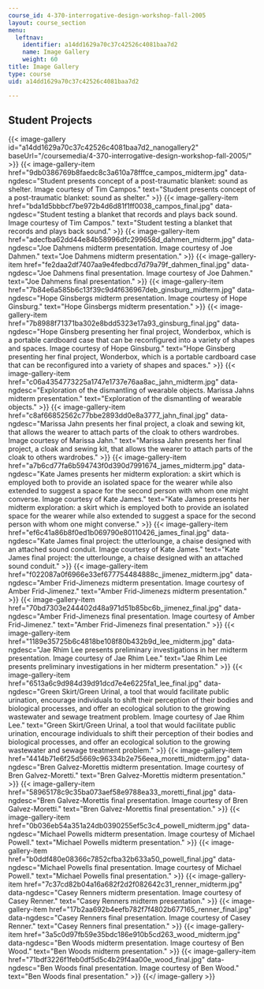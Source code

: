 ```yaml
---
course_id: 4-370-interrogative-design-workshop-fall-2005
layout: course_section
menu:
  leftnav:
    identifier: a14dd1629a70c37c42526c4081baa7d2
    name: Image Gallery
    weight: 60
title: Image Gallery
type: course
uid: a14dd1629a70c37c42526c4081baa7d2

---
```


Student Projects
----------------
{{< image-gallery id="a14dd1629a70c37c42526c4081baa7d2_nanogallery2" baseUrl="/coursemedia/4-370-interrogative-design-workshop-fall-2005/" >}}
{{< image-gallery-item href="9db0386769b8faedc8c3a610a78fffce_campos_midterm.jpg" data-ngdesc="Student presents concept of a post-traumatic blanket: sound as shelter. Image courtesy of Tim Campos." text="Student presents concept of a post-traumatic blanket: sound as shelter." >}}
{{< image-gallery-item href="bda1d5bbbcf7be972b4d6d81f1ff0038_campos_final.jpg" data-ngdesc="Student testing a blanket that records and plays back sound. Image courtesy of Tim Campos." text="Student testing a blanket that records and plays back sound." >}}
{{< image-gallery-item href="adecfba62dd44e84b58996dfc299658d_dahmen_midterm.jpg" data-ngdesc="Joe Dahmens midterm presentation. Image courtesy of Joe Dahmen." text="Joe Dahmens midterm presentation." >}}
{{< image-gallery-item href="fe2daa2df7407aa9e4fedbcd7d79a79f_dahmen_final.jpg" data-ngdesc="Joe Dahmens final presentation. Image courtesy of Joe Dahmen." text="Joe Dahmens final presentation." >}}
{{< image-gallery-item href="7b84e6a585b6c13f39c9d4f636967deb_ginsburg_midterm.jpg" data-ngdesc="Hope Ginsbergs midterm presentation. Image courtesy of Hope Ginsburg." text="Hope Ginsbergs midterm presentation." >}}
{{< image-gallery-item href="7b8988f71371ba302e8bdd5323e17a93_ginsburg_final.jpg" data-ngdesc="Hope Ginsberg presenting her final project, Wonderbox, which is a portable cardboard case that can be reconfigured into a variety of shapes and spaces. Image courtesy of Hope Ginsburg." text="Hope Ginsberg presenting her final project, Wonderbox, which is a portable cardboard case that can be reconfigured into a variety of shapes and spaces." >}}
{{< image-gallery-item href="c06a4354773225a1747e1737e76aa8ac_jahn_midterm.jpg" data-ngdesc="Exploration of the dismantling of wearable objects. Marissa Jahns midterm presentation." text="Exploration of the dismantling of wearable objects." >}}
{{< image-gallery-item href="c8af66852562c77bbe2893dd0e8a3777_jahn_final.jpg" data-ngdesc="Marissa Jahn presents her final project, a cloak and sewing kit, that allows the wearer to attach parts of the cloak to others wardrobes. Image courtesy of Marissa Jahn." text="Marissa Jahn presents her final project, a cloak and sewing kit, that allows the wearer to attach parts of the cloak to others wardrobes." >}}
{{< image-gallery-item href="a7b6cd77fa6b594743f0d390d7991674_james_midterm.jpg" data-ngdesc="Kate James presents her midterm exploration: a skirt which is employed both to provide an isolated space for the wearer while also extended to suggest a space for the second person with whom one might converse. Image courtesy of Kate James." text="Kate James presents her midterm exploration: a skirt which is employed both to provide an isolated space for the wearer while also extended to suggest a space for the second person with whom one might converse." >}}
{{< image-gallery-item href="ef6c41a86b8f0ed1b069790e80110426_james_final.jpg" data-ngdesc="Kate James final project: the utterlounge, a chaise designed with an attached sound conduit. Image courtesy of Kate James." text="Kate James final project: the utterlounge, a chaise designed with an attached sound conduit." >}}
{{< image-gallery-item href="f022087a0f6966e33ef677754484888c_jimenez_midterm.jpg" data-ngdesc="Amber Frid-Jimenezs midterm presentation. Image courtesy of Amber Frid-Jimenez." text="Amber Frid-Jimenezs midterm presentation." >}}
{{< image-gallery-item href="70bd7303e244402d48a971d51b85bc6b_jimenez_final.jpg" data-ngdesc="Amber Frid-Jimenezs final presentation. Image courtesy of Amber Frid-Jimenez." text="Amber Frid-Jimenezs final presentation." >}}
{{< image-gallery-item href="1189e35725b6c4818be108f80b432b9d_lee_midterm.jpg" data-ngdesc="Jae Rhim Lee presents preliminary investigations in her midterm presentation. Image courtesy of Jae Rhim Lee." text="Jae Rhim Lee presents preliminary investigations in her midterm presentation." >}}
{{< image-gallery-item href="6513a6c9d984d39d91dcd7e4e6225fa1_lee_final.jpg" data-ngdesc="Green Skirt/Green Urinal, a tool that would facilitate public urination, encourage individuals to shift their perception of their bodies and biological processes, and offer an ecological solution to the growing wastewater and sewage treatment problem. Image courtesy of Jae Rhim Lee." text="Green Skirt/Green Urinal, a tool that would facilitate public urination, encourage individuals to shift their perception of their bodies and biological processes, and offer an ecological solution to the growing wastewater and sewage treatment problem." >}}
{{< image-gallery-item href="4414b71e6f25d5669c96334b2e756eea_moretti_midterm.jpg" data-ngdesc="Bren Galvez-Morettis midterm presentation. Image courtesy of Bren Galvez-Moretti." text="Bren Galvez-Morettis midterm presentation." >}}
{{< image-gallery-item href="58965178c9c35ba073aef58e9788ea33_moretti_final.jpg" data-ngdesc="Bren Galvez-Morettis final presentation. Image courtesy of Bren Galvez-Moretti." text="Bren Galvez-Morettis final presentation." >}}
{{< image-gallery-item href="0b036eb54a351a24db0390255ef5c3c4_powell_midterm.jpg" data-ngdesc="Michael Powells midterm presentation. Image courtesy of Michael Powell." text="Michael Powells midterm presentation." >}}
{{< image-gallery-item href="b0ddf480e08366c7852cfba32b633a50_powell_final.jpg" data-ngdesc="Michael Powells final presentation. Image courtesy of Michael Powell." text="Michael Powells final presentation." >}}
{{< image-gallery-item href="7c37cd82b04a16a682f2d2f082642c31_renner_midterm.jpg" data-ngdesc="Casey Renners midterm presentation. Image courtesy of Casey Renner." text="Casey Renners midterm presentation." >}}
{{< image-gallery-item href="17b2aa692b4eefb782f7f4802b677165_renner_final.jpg" data-ngdesc="Casey Renners final presentation. Image courtesy of Casey Renner." text="Casey Renners final presentation." >}}
{{< image-gallery-item href="3a5c0d97fb59e35bdc186e910b5cd263_wood_midterm.jpg" data-ngdesc="Ben Woods midterm presentation. Image courtesy of Ben Wood." text="Ben Woods midterm presentation." >}}
{{< image-gallery-item href="71bdf3226f1feb0df5d5c4b29f4aa00e_wood_final.jpg" data-ngdesc="Ben Woods final presentation. Image courtesy of Ben Wood." text="Ben Woods final presentation." >}}
{{</ image-gallery >}}